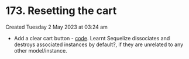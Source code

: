 # 173. Resetting the cart
Created Tuesday 2 May 2023 at 03:24 am

- Add a clear cart button - [code](https://github.com/exemplar-codes/online-shop-express-ejs-mvc/commit/11935a5ccccb1839aab5d73a3a5d93fb28d5899c). Learnt Sequelize dissociates and destroys associated instances by default?, if they are unrelated to any other model/instance.